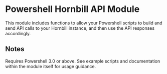 # Powershell Hornbill API Module

This module includes functions to allow your Powershell scripts to build and send API calls to your Hornbill instance, and then use the API responses accordingly.

## Notes 
Requires Powershell 3.0 or above.
See example scripts and documentation within the module itself for usage guidance.